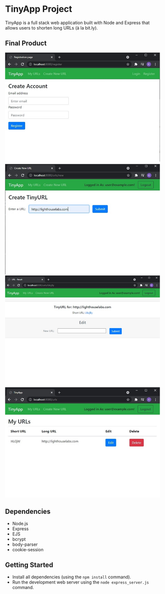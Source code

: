 # TinyApp Project

TinyApp is a full stack web application built with Node and Express that allows users to shorten long URLs (à la bit.ly).

## Final Product

!["Registration page"](screenshots/1.jpg)
!["screenshot description"](screenshots/2.jpg)
!["screenshot description"](screenshots/3.jpg)
!["screenshot description"](screenshots/4.jpg)

## Dependencies

- Node.js
- Express
- EJS
- bcrypt
- body-parser
- cookie-session

## Getting Started

- Install all dependencies (using the `npm install` command).
- Run the development web server using the `node express_server.js` command.

